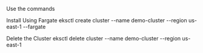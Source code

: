 Use the commands


Install Using Fargate
                eksctl create cluster --name demo-cluster --region us-east-1 --fargate

Delete the Cluster
                eksctl delete cluster --name demo-cluster --region us-east-1
